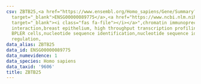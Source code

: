 ```yaml
---
csv: ZBTB25,<a href="https://www.ensembl.org/Homo_sapiens/Gene/Summary?db=core;g=ENSG00000089775"
  target="_blank">ENSG00000089775</a>,<a href="https://www.ncbi.nlm.nih.gov/pubmed/22863008"
  target="_blank"><i class="fas fa-file"></i></a>",chromatin immunoprecipitation assay,direct
  interaction,breast epithelium, high throughput transcription profiling by microarray,
  BPLER cells,nucleotide sequence identification,nucleotide sequence identification,transcriptional
  regulation,
data_alias: ZBTB25
data_id: ENSG00000089775
data_numevidence: 1
data_species: Homo sapiens
data_taxid: '9606'
title: ZBTB25
---
```

